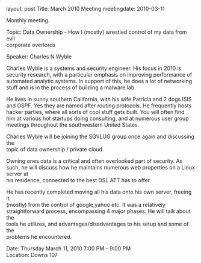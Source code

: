 layout: post
Title: March 2010 Meeting
meetingdate: 2010-03-11

Monthly meeting.                                                               
                                                                             
Topic: Data Ownership - How I (mostly) wrestled control of my data from evil   
corporate overlords                                                            
                                                                             
Speaker: Charles N Wyble                                                       
                                                                             
Charles Wyble is a systems and security engineer. His focus in 2010 is         
security research, with a particular emphasis on improving performance of      
automated analytic systems. In support of this, he does a lot of networking    
stuff and is in the process of building a malware lab.                         
                                                                             
He lives in sunny southern California, with his wife Patricia and 2 dogs ISIS  
and OSPF. Yes they are named after routing protocols. He frequently hosts      
hacker parties, where all sorts of cool stuff gets built. You will often find  
him at various hot startups doing consulting, and at numerous user group       
meetings throughout the southwestern United States.                            
                                                                             
Charles Wyble will be joining the SGVLUG group once again and discussing the   
topic of data ownership / private cloud.                                       
                                                                             
Owning ones data is a critical and often overlooked part of security. As such, 
he will discuss how he maintains numerous web properties on a Linux server at  
his residence, connected to the best DSL ATT has to offer.                     
                                                                             
He has recently completed moving all his data onto his own server, freeing it  
(mostly) from the control of google,yahoo etc. It was a relatively             
straightforward process, encompassing 4 major phases. He will talk about the   
tools he utilizes, and advantages/disadvantages to his setup and some of the   
problems he encountered.                                                       
                                                                             
Date: Thursday March 11, 2010 7:00 PM - 9:00 PM                                  
Location: Downs 107                                         
